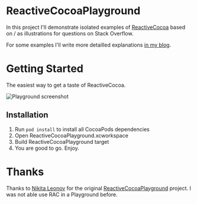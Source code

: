 # ReactiveCocoaPlayground

In this project I'll demonstrate isolated examples of [ReactiveCocoa](https://github.com/ReactiveCocoa/ReactiveCocoa) based on / as illustrations for questions on Stack Overflow.

For some examples I'll write more detailled explanations [in my blog](https://innovaptor.com/blog/).

# Getting Started

The easiest way to get a taste of ReactiveCocoa.

![Playground screenshot](https://cloud.githubusercontent.com/assets/991541/9977017/82f74c3c-5ead-11e5-8011-56548f49e505.png)

## Installation
1. Run ``pod install`` to install all CocoaPods dependencies
2. Open ReactiveCocoaPlayground.xcworkspace
3. Build ReactiveCocoaPlayground target
4. You are good to go. Enjoy.

# Thanks

Thanks to [Nikita Leonov](https://github.com/nikita-leonov) for the original [ReactiveCocoaPlayground](https://github.com/nikita-leonov/ReactiveCocoaPlayground) project. I was not able use RAC in a Playground before.